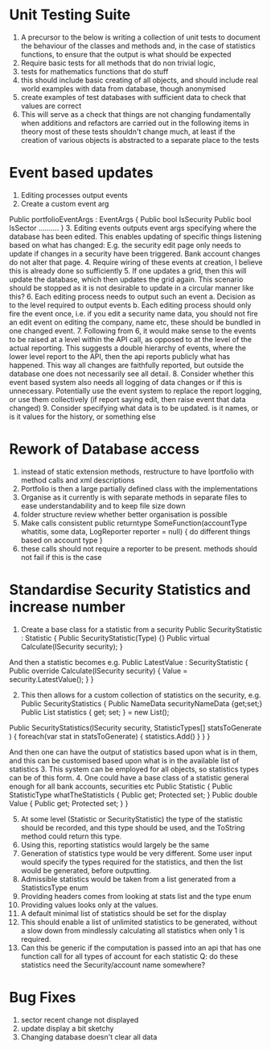 # Unit Testing Suite

1. A precursor to the below is writing a collection of unit tests to document the behaviour of the classes and methods and, in the case of statistics functions, to ensure that the output is what should be expected 
2. Require basic tests for all methods that do non trivial logic,
3. tests for mathematics functions that do stuff
4. this should include basic creating of all objects, and should include real world examples with data from database, though anonymised 
5. create examples of test databases with sufficient data to check that values are correct
6. This will serve as a check that things are not changing fundamentally when additions and refactors are carried out in the following items
in theory most of these tests shouldn't change much, at least if the creation of various objects is abstracted to a separate place to the tests

# Event based updates

1. Editing processes output events
2. Create a custom event arg

Public portfolioEventArgs : EventArgs
{
Public bool IsSecurity
Public bool IsSector
……….
}
3. Editing events outputs event args specifying where the database has been edited. This enables updating of specific things listening based on what has changed:
    E.g. the security edit page only needs to update if changes in a security have been triggered. Bank account changes do not alter that page.
4. Require wiring of these events at creation, I believe this is already done so sufficiently
5. If one updates a grid, then this will update the database, which then updates the grid again. This scenario should be stopped as it is not desirable to update in a circular manner like this?
6. Each editing process needs to output such an event
a. Decision as to the level required to output events
b. Each editing process should only fire the event once, i.e. if you edit a security name data, you should not fire an edit event on editing the company, name etc, these should be bundled in one changed event.
7. Following from 6, it would make sense to the events to be raised at a level within the API call, as opposed to at the level of the actual reporting. This suggests a double hierarchy of events, where the lower level report to the API, then the api reports publicly what has happened. This way all changes are faithfully reported, but outside the database one does not necessarily see all detail. 
8. Consider whether this event based system also needs all logging of data changes or if this is unnecessary. Potentially use the event system to replace the report logging, or use them collectively (if report saying edit, then raise event that data changed)
9. Consider specifying what data is to be updated. is it names, or is it values for the history, or something else

# Rework of Database access

1. instead of static extension methods, restructure to have Iportfolio with method calls and xml descriptions
2. Portfolio is then a large partially defined class with the implementations
3. Organise as it currently is with separate methods in separate files to ease understandability and to keep file size down
4. folder structure review whether better organisation is possible
5. Make calls consistent
public returntype SomeFunction(accountType whatitis, some data, LogReporter reporter = null)
{
do different things based on account type
}
6. these calls should not require a reporter to be present. methods should not fail if this is the case

# Standardise Security Statistics and increase number

1. Create a base class for a statistic from a security
    Public SecurityStatistic : Statistic
{
    Public SecurityStatistic(Type)
{}
Public virtual Calculate(ISecurity security);
}

And then a statistic becomes e.g.
Public LatestValue : SecurityStatistic
{
Public override Calculate(ISecurity security)
{
    Value = security.LatestValue();
}
}

2. This then allows for a custom collection of statistics on the security, e.g.
    Public SecurityStatistics
{
Public NameData securityNameData
{get;set;}
    Public List<SecurityStatistic> statistics
{
    get;
set;
} = new List<SecurityStatistic>();

Public SecurityStatistics(ISecurity security, StatisticTypes[] statsToGenerate )
{
    foreach(var stat in statsToGenerate)
{
    statistics.Add()
}
}
}

And then one can have the output of statistics based upon what is in them, and this can be customised based upon what is in the available list of statistics
3. This system can be employed for all objects, so statistics types can be of this form.
4. One could have a base class of a statistic general enough for all bank accounts, securities etc
    Public Statistic
{
    Public StatisticType whatTheStatisticIs
{
Public get;
Protected set;
}
Public double Value
{
Public get;
Protected set;
}
}

5. At some level (Statistic or SecurityStatistic) the type of the statistic should be recorded, and this type should be used, and the ToString method could return this type.
6. Using this, reporting statistics would largely be the same
7. Generation of statistics type would be very different. Some user input would specify the types required for the statistics, and then the list would be generated, before outputting.
8. Admissible statistics would be taken from a list generated from a StatisticsType enum
9. Providing headers comes from looking at stats list and the type enum
10. Providing values looks only at the values. 
11. A default minimal list of statistics should be set for the display
12. This should enable a list of unlimited statistics to be generated, without a slow down from mindlessly calculating all statistics when only 1 is required.
13. Can this be generic if the computation is passed into an api that has one function call for all types of account for each statistic 
Q: do these statistics need the Security/account name somewhere?

# Bug Fixes
1. sector recent change not displayed
2. update display a bit sketchy
3. Changing database doesn't clear all data


